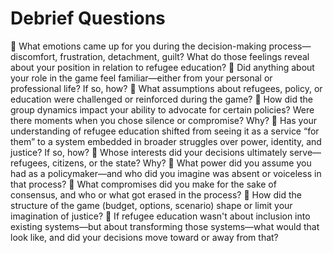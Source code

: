 # Debrief Questions

  What emotions came up for you during the decision-making process—discomfort, frustration, detachment, guilt? What do those feelings reveal about your position in relation to refugee education?
  Did anything about your role in the game feel familiar—either from your personal or professional life? If so, how?
  What assumptions about refugees, policy, or education were challenged or reinforced during the game?
  How did the group dynamics impact your ability to advocate for certain policies? Were there moments when you chose silence or compromise? Why?
  Has your understanding of refugee education shifted from seeing it as a service “for them” to a system embedded in broader struggles over power, identity, and justice? If so, how?
  Whose interests did your decisions ultimately serve—refugees, citizens, or the state? Why?
  What power did you assume you had as a policymaker—and who did you imagine was absent or voiceless in that process?
  What compromises did you make for the sake of consensus, and who or what got erased in the process?
  How did the structure of the game (budget, options, scenario) shape or limit your imagination of justice?
  If refugee education wasn't about inclusion into existing systems—but about transforming those systems—what would that look like, and did your decisions move toward or away from that?